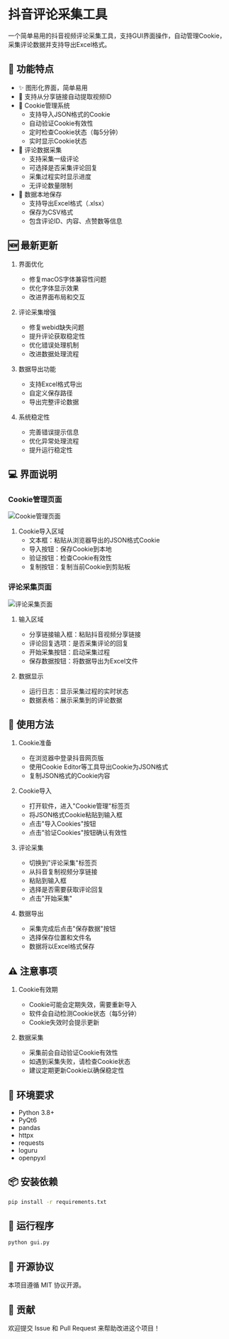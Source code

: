 # 抖音评论采集工具

一个简单易用的抖音视频评论采集工具，支持GUI界面操作，自动管理Cookie，采集评论数据并支持导出Excel格式。

## 🌟 功能特点

- ✨ 图形化界面，简单易用
- 🔄 支持从分享链接自动提取视频ID
- 🍪 Cookie管理系统
  - 支持导入JSON格式的Cookie
  - 自动验证Cookie有效性
  - 定时检查Cookie状态（每5分钟）
  - 实时显示Cookie状态
- 📝 评论数据采集
  - 支持采集一级评论
  - 可选择是否采集评论回复
  - 采集过程实时显示进度
  - 无评论数量限制
- 💾 数据本地保存
  - 支持导出Excel格式（.xlsx）
  - 保存为CSV格式
  - 包含评论ID、内容、点赞数等信息

## 🆕 最新更新

1. 界面优化
   - 修复macOS字体兼容性问题
   - 优化字体显示效果
   - 改进界面布局和交互

2. 评论采集增强
   - 修复webid缺失问题
   - 提升评论获取稳定性
   - 优化错误处理机制
   - 改进数据处理流程

3. 数据导出功能
   - 支持Excel格式导出
   - 自定义保存路径
   - 导出完整评论数据

4. 系统稳定性
   - 完善错误提示信息
   - 优化异常处理流程
   - 提升运行稳定性

## 💻 界面说明

### Cookie管理页面
![Cookie管理页面](docs/images/cookie_management.png)

1. Cookie导入区域
   - 文本框：粘贴从浏览器导出的JSON格式Cookie
   - 导入按钮：保存Cookie到本地
   - 验证按钮：检查Cookie有效性
   - 复制按钮：复制当前Cookie到剪贴板

### 评论采集页面
![评论采集页面](docs/images/comment_collection.png)

1. 输入区域
   - 分享链接输入框：粘贴抖音视频分享链接
   - 评论回复选项：是否采集评论的回复
   - 开始采集按钮：启动采集过程
   - 保存数据按钮：将数据导出为Excel文件

2. 数据显示
   - 运行日志：显示采集过程的实时状态
   - 数据表格：展示采集到的评论数据

## 📝 使用方法

1. Cookie准备
   - 在浏览器中登录抖音网页版
   - 使用Cookie Editor等工具导出Cookie为JSON格式
   - 复制JSON格式的Cookie内容

2. Cookie导入
   - 打开软件，进入"Cookie管理"标签页
   - 将JSON格式Cookie粘贴到输入框
   - 点击"导入Cookies"按钮
   - 点击"验证Cookies"按钮确认有效性

3. 评论采集
   - 切换到"评论采集"标签页
   - 从抖音复制视频分享链接
   - 粘贴到输入框
   - 选择是否需要获取评论回复
   - 点击"开始采集"

4. 数据导出
   - 采集完成后点击"保存数据"按钮
   - 选择保存位置和文件名
   - 数据将以Excel格式保存

## ⚠️ 注意事项

1. Cookie有效期
   - Cookie可能会定期失效，需要重新导入
   - 软件会自动检测Cookie状态（每5分钟）
   - Cookie失效时会提示更新

2. 数据采集
   - 采集前会自动验证Cookie有效性
   - 如遇到采集失败，请检查Cookie状态
   - 建议定期更新Cookie以确保稳定性

## 🔧 环境要求

- Python 3.8+
- PyQt6
- pandas
- httpx
- requests
- loguru
- openpyxl

## 📦 安装依赖

```bash
pip install -r requirements.txt
```

## 🚀 运行程序

```bash
python gui.py
```

## 📄 开源协议

本项目遵循 MIT 协议开源。

## 🤝 贡献

欢迎提交 Issue 和 Pull Request 来帮助改进这个项目！

